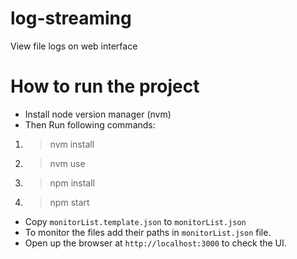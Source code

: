 # log-streaming
View file logs on web interface


# How to run the project
- Install node version manager (nvm)
- Then Run following commands:
1. > nvm install
2. > nvm use
3. > npm install
4. > npm start

- Copy `monitorList.template.json` to `monitorList.json`
- To monitor the files add their paths in `monitorList.json` file.
- Open up the browser at `http://localhost:3000` to check the UI.

